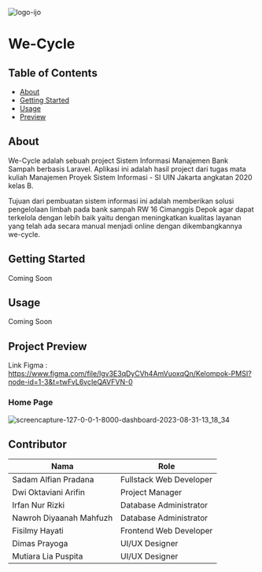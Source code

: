 
![logo-ijo](https://github.com/sdmalfian/we-cycle/assets/53588747/9ae0ab1d-0637-40a7-8ba9-f27d58cc6df5)
<br>
<h1>We-Cycle</h1>


## Table of Contents
+ [About](#about)
+ [Getting Started](#getting_started)
+ [Usage](#usage)
+ [Preview](#preview)

## About <a name = "about"></a>
We-Cycle adalah sebuah project Sistem Informasi Manajemen Bank Sampah berbasis Laravel. Aplikasi ini adalah hasil project dari tugas mata kuliah Manajemen Proyek Sistem Informasi - SI UIN Jakarta angkatan 2020 kelas B.

Tujuan dari pembuatan sistem informasi ini adalah memberikan solusi pengelolaan limbah pada bank sampah RW 16 Cimanggis Depok agar dapat terkelola dengan lebih baik yaitu dengan meningkatkan kualitas layanan yang telah ada secara manual menjadi online dengan dikembangkannya we-cycle.

## Getting Started <a name = "getting_started"></a>
Coming Soon

## Usage <a name = "usage"></a>
Coming Soon

## Project Preview <a name = "preview"></a>

Link Figma : https://www.figma.com/file/lgv3E3qDyCVh4AmVuoxqQn/Kelompok-PMSI?node-id=1-3&t=twFvL6vcIeQAVFVN-0

### Home Page

![screencapture-127-0-0-1-8000-dashboard-2023-08-31-13_18_34](https://github.com/sdmalfian/we-cycle/assets/53588747/2ed6a308-b693-4300-abdf-fdbc8cb5195a)


## Contributor

| Nama                            | Role                     |
| ------------------------------- | -------------------------|
| Sadam Alfian Pradana            | Fullstack Web Developer  |
| Dwi Oktaviani Arifin            | Project Manager          |
| Irfan Nur Rizki                 | Database Administrator   |
| Nawroh Diyaanah Mahfuzh         | Database Administrator   |
| Fisilmy Hayati                  | Frontend Web Developer   |
| Dimas Prayoga                   | UI/UX Designer           |
| Mutiara Lia Puspita             | UI/UX Designer           |
